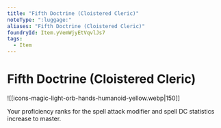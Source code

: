 ```yaml
---
title: "Fifth Doctrine (Cloistered Cleric)"
noteType: ":luggage:"
aliases: "Fifth Doctrine (Cloistered Cleric)"
foundryId: Item.yVemWjyEtVqvlJs7
tags:
  - Item
---
```


# Fifth Doctrine (Cloistered Cleric)
![[icons-magic-light-orb-hands-humanoid-yellow.webp|150]]

Your proficiency ranks for the spell attack modifier and spell DC statistics increase to master.
